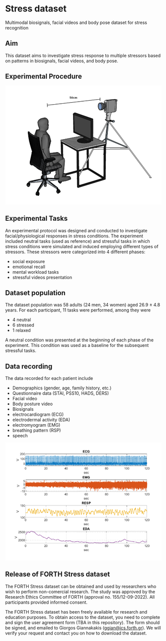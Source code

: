 # Stress dataset
Multimodal biosignals, facial videos and body pose dataset for stress recognition

## Aim
This dataset aims to investigate stress response to multiple stressors based on patterns in biosignals, facial videos, and body pose.


## Experimental Procedure
![alt text](https://github.com/ggian/stress_dataset/blob/main/experimental_setup.png)


## Experimental Tasks
An experimental protocol was designed and conducted to investigate facial/physiological responses in stress conditions. The experiment included neutral tasks (used as reference) and stressful tasks in which stress conditions were simulated and induced employing different types of stressors. These stressors were categorized into 4 different phases: 
*	social exposure
*	emotional recall
*	mental workload tasks
*	stressful videos presentation

## Dataset population
The dataset population was 58 adults (24 men, 34 women) aged 26.9 ± 4.8 years. For each participant, 11 tasks were performed, among they were 
*	4 neutral 
*	6 stressed 
*	1 relaxed 

A neutral condition was presented at the beginning of each phase of the experiment. This condition was used as a baseline for the subsequent stressful tasks. 

##	Data recording
The data recorded for each patient include
*	Demographics (gender, age, family history, etc.)
*	Questionnaire data (STAI, PSS10, HADS, DERS)
*	Facial video
*	Body posture video
*	Biosignals
*	electrocardiogram (ECG)
*	electrodermal activity (EDA)
*	electromyogram (EMG)
*	breathing pattern (RSP)
*	speech

![alt text](https://github.com/ggian/stress_dataset/blob/main/stress_biosignals.png)

##  Release of FORTH Stress dataset
The FORTH Stress dataset can be obtained and used by researchers who wish to perform non-comercial research. The study was approved by the Research Ethics Committee of FORTH (approval no. 155/12-09-2022). All participants provided informed consent.

The FORTH Stress dataset has been freely available for research and education purposes. To obtain access to the dataset, you need to complete and sign the user agreement form (TBA in this repository). 
The form should be signed, and emailed to Giorgos Giannakakis  (ggian@ics.forth.gr). We will verify your request and contact you on how to download the dataset.

